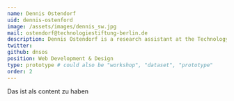 ```yaml
---
name: Dennis Ostendorf
uid: dennis-ostenford
image: /assets/images/dennis_sw.jpg
mail: ostendorf@technologiestiftung-berlin.de
description: Dennis Ostendorf is a research assistant at the Technology Foundation Berlin. At CityLAB Berlin he works on the design, development and maintenance of web applications. He studied interface design at the Potsdam University of Applied Sciences and is interested in the translation of data and content into visual structures.
twitter: 
github: dnsos
position: Web Development & Design
type: prototype # could also be "workshop", "dataset", "prototype"
order: 2
---
```



Das ist als content zu haben
